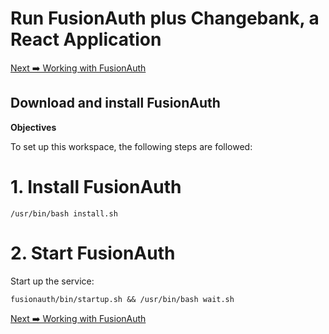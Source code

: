 # Run FusionAuth plus Changebank, a React Application<br></span>

[Next ➡️ Working with FusionAuth](step1.md)

## Download and install FusionAuth

**Objectives**

To set up this workspace, the following steps are followed:

# 1. Install FusionAuth

```
/usr/bin/bash install.sh
```

# 2. Start FusionAuth

Start up the service:

```
fusionauth/bin/startup.sh && /usr/bin/bash wait.sh
```

[Next ➡️ Working with FusionAuth](step1.md)

